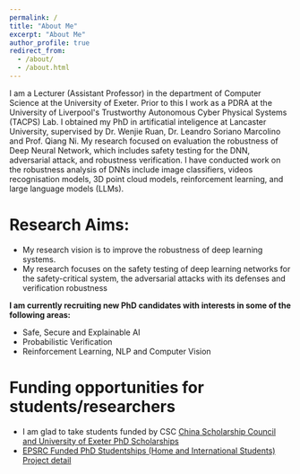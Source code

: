 ```yaml
---
permalink: /
title: "About Me"
excerpt: "About Me"
author_profile: true
redirect_from: 
  - /about/
  - /about.html
---
```


I am a Lecturer (Assistant Professor) in the department of Computer Science at the University of Exeter. Prior to this I work as a PDRA at the University of Liverpool's Trustworthy Autonomous Cyber Physical Systems (TACPS) Lab. I obtained my PhD in artificatial inteligence at Lancaster University, supervised by Dr. Wenjie Ruan, Dr. Leandro Soriano Marcolino and Prof. Qiang Ni. My research focused on evaluation the robustness of Deep Neural Network, which includes safety testing for the DNN, adversarial attack, and robustness verification. I have conducted work on the robustness analysis of DNNs include image classifiers, videos recognisation models, 3D point cloud models, reinforcement learning, and large language models (LLMs).

Research Aims:
======
* My research vision is to improve the robustness of deep learning systems.
* My research focuses on the safety testing of deep learning networks for the safety-critical system, the adversarial attacks with its defenses and verification robustness

**I am currently recruiting new PhD candidates with interests in some of the following areas:**

* Safe, Secure and Explainable AI
* Probabilistic Verification
* Reinforcement Learning, NLP and Computer Vision

Funding opportunities for students/researchers
======
* I am glad to take students funded by CSC [China Scholarship Council and University of Exeter PhD Scholarships](https://www.exeter.ac.uk/study/pg-research/csc-scholarships/)
* [EPSRC Funded PhD Studentships (Home and International Students)](https://www.exeter.ac.uk/study/pg-research/funding/phdfunding/epsrc-dtp-studentships/) [Project detail](https://www.exeter.ac.uk/v8media/recruitmentsites/documents/Robustness_Evaluation_in_Reinforcement_Learning_(Dr_Rohghui_Mu).pdf)




